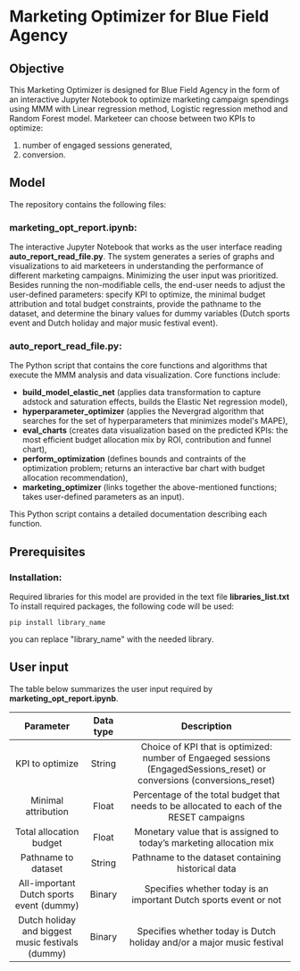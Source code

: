 # Marketing Optimizer for Blue Field Agency
## Objective
This Marketing Optimizer is designed for Blue Field Agency in the form of an interactive Jupyter Notebook to optimize marketing campaign spendings using MMM with Linear regression method, Logistic regression method and Random Forest model. Marketeer can choose between two KPIs to optimize: 
1. number of engaged sessions generated,
2. conversion.

## Model
The repository contains the following files:

### marketing_opt_report.ipynb:    
The interactive Jupyter Notebook that works as the user interface reading **auto_report_read_file.py**. The system generates a series of graphs and visualizations to aid marketeers in understanding the performance of different marketing campaigns. Minimizing the user input was prioritized. Besides running the non-modifiable cells, the end-user needs to adjust the user-defined parameters: specify KPI to optimize, the minimal budget attribution and total budget constraints, provide the pathname to the dataset, and determine the binary values for dummy variables (Dutch sports event and Dutch holiday and major music festival event). 


### auto_report_read_file.py:      
The Python script that contains the core functions and algorithms that execute the MMM analysis and data visualization. Core functions include:
- **build_model_elastic_net** (applies data transformation to capture adstock and saturation effects, builds the Elastic Net regression model),
- **hyperparameter_optimizer** (applies the Nevergrad algorithm that searches for the set of hyperparameters that minimizes model's MAPE),
- **eval_charts** (creates data visualization based on the predicted KPIs: the most efficient budget allocation mix by ROI, contribution and funnel chart),
- **perform_optimization** (defines bounds and contraints of the optimization problem; returns an interactive bar chart with budget allocation recommendation),
- **marketing_optimizer** (links together the above-mentioned functions; takes user-defined parameters as an input).

This Python script contains a detailed documentation describing each function.

## Prerequisites

### Installation:
Required libraries for this model are provided in the text file **libraries_list.txt**
To install required packages, the following code will be used:
```
pip install library_name
```
you can replace "library_name" with the needed library.


## User input
The table below summarizes the user input required by **marketing_opt_report.ipynb**.

| Parameter | Data type | Description |
| :---:     | :---:     | :---:       |
| KPI to optimize |	String	| Choice of KPI that is optimized: number of Engaeged sessions (EngagedSessions_reset) or conversions (conversions_reset) |
| Minimal attribution |	Float |	Percentage of the total budget that needs to be allocated to each of the RESET campaigns |
| Total allocation budget	| Float	| Monetary value that is assigned to today’s marketing allocation mix |
| Pathname to dataset	| String	| Pathname to the dataset containing historical data |
|All-important Dutch  sports event (dummy)	| Binary	| Specifies whether today is an important Dutch sports event or not |
|Dutch holiday and biggest music festivals (dummy)	| Binary	| Specifies whether today is Dutch holiday and/or a major music festival |
